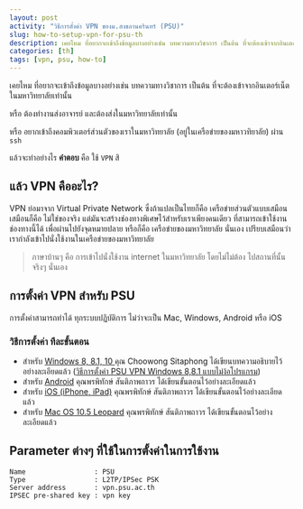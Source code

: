 ```yaml
---
layout: post
activity: "วิธีการตั้งค่า VPN ของม.สงขลานครินทร์ (PSU)"
slug: how-to-setup-vpn-for-psu-th
description: เคยไหม ที่อยากจะเข้าถึงข้อมูลบางอย่างเช่น บทความทางวิชาการ เป็นต้น ที่จะต้องเข้าจากอินเตอร์เน็ตในมหาวิทยาลัยเท่านั้น
categories: [th]
tags: [vpn, psu, how-to]
---
```


เคยไหม ที่อยากจะเข้าถึงข้อมูลบางอย่างเช่น บทความทางวิชาการ เป็นต้น ที่จะต้องเข้าจากอินเตอร์เน็ตในมหาวิทยาลัยเท่านั้น

หรือ ต้องทำงานส่งอาจารย์ และต้องส่งในมหาวิทยาลัยเท่านั้น

หรือ อยากเข้าถึงคอมพิวเตอร์ส่วนตัวของเราในมหาวิทยาลัย (อยู่ในเครือข่ายของมหาวทิยาลัย) ผ่าน `ssh`

แล้วจะทำอย่างไร **คำตอบ** คือ ใช้ `VPN` สิ

## แล้ว VPN คืออะไร?
VPN ย่อมาจาก Virtual Private Network ซึ่งถ้าแปลเป็นไทยก็คือ เครือข่ายส่วนตัวแบบเสมือน เสมือนก็คือ ไม่ใช่ของจริง แต่มันจะสร้างช่องทางพิเศษไว้สำหรับเราเพียงคนเดียว ที่สามารถเข้าใช้งานช่องทางนี้ได้ เพื่อผ่านไปยังจุดหมายปลาย หรือก็คือ เครือข่ายของมหาวิทยาลัย นั่นเอง เปรียบเสมือนว่า เรากำลังเข้าไปนั่งใช้งานในเครือข่ายของมหาวิทยาลัย

> ภาษาบ้านๆ คือ การเข้าไปนั่งใช้งาน internet ในมหาวิทยาลัย โดยไม่ไม่ต้อง ไปสถานที่นั้นจริงๆ นั่นเอง

## การตั้งค่า VPN สำหรับ PSU

การตั้งค่าสามารถทำได้ ทุกระบบปฏิบัติการ ไม่ว่าจะเป็น Mac, Windows, Android หรือ iOS

### วิธีการตั้งค่า ทีละขั้นตอน
- สำหรับ [Windows 8, 8.1, 10 ](http://know.9choo.in.th/2013/10/psu-vpn-windows-881.html) คุณ Choowong Sitaphong ได้เขียนบทความอธิบายไว้อย่างละเอียดแล้ว ([วิธีการตั้งค่า PSU VPN Windows 8,8.1 แบบไม่ง้อโปรแกรม](http://know.9choo.in.th/2013/10/psu-vpn-windows-881.html))
- สำหรับ [Android](http://dmhost2.psu.ac.th/~netserv/images/phocadownload/VPN/Manual/L2TP_AndroidV.4.pdf)
คุณพรพิทักษ์ สันติภาพถาวร ได้เขียนขั้นตอนไว้อย่างละเอียดแล้ว
- สำหรับ [iOS (iPhone, iPad)](http://netserv.pn.psu.ac.th/upload/files/doc_wifi/VPN_11_Client-Installation_IOS.pdf) คุณพรพิทักษ์ สันติภาพถาวร ได้เขียนขั้นตอนไว้อย่างละเอียดแล้ว
- สำหรับ [Mac OS 10.5 Leopard](http://netserv.pn.psu.ac.th/upload/files/doc_lan/VPN_10_Client-Installation_MAC10.5.pdf) คุณพรพิทักษ์ สันติภาพถาวร ได้เขียนขั้นตอนไว้อย่างละเอียดแล้ว

## Parameter ต่างๆ ที่ใช้ในการตั้งค่าในการใช้งาน

```
Name                 : PSU
Type                 : L2TP/IPSec PSK
Server address       : vpn.psu.ac.th
IPSEC pre-shared key : vpn key
```
